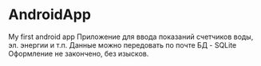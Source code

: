 # AndroidApp
My first android app
Приложение для ввода показаний счетчиков воды, эл. энергии и т.п.
Данные можно передовать по почте
БД - SQLite
Оформление не закончено, без изысков.
